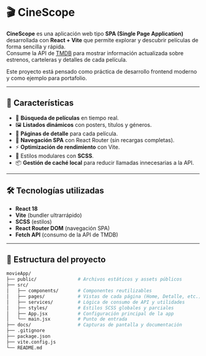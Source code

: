 # 🎬 CineScope

**CineScope** es una aplicación web tipo **SPA (Single Page Application)** desarrollada con **React + Vite** que permite explorar y descubrir películas de forma sencilla y rápida.  
Consume la API de [TMDB](https://www.themoviedb.org/) para mostrar información actualizada sobre estrenos, carteleras y detalles de cada película.  

Este proyecto está pensado como práctica de desarrollo frontend moderno y como ejemplo para portafolio.

---

## 🚀 Características

- 🔎 **Búsqueda de películas** en tiempo real.  
- 🖼️ **Listados dinámicos** con posters, títulos y géneros.  
- 📄 **Páginas de detalle** para cada película.  
- 🧭 **Navegación SPA** con React Router (sin recargas completas).  
- ⚡ **Optimización de rendimiento** con Vite.  
- 🎨 Estilos modulares con **SCSS**.  
- 📦 **Gestión de caché local** para reducir llamadas innecesarias a la API.  

---

## 🛠️ Tecnologías utilizadas

- **React 18**  
- **Vite** (bundler ultrarrápido)  
- **SCSS** (estilos)  
- **React Router DOM** (navegación SPA)  
- **Fetch API** (consumo de la API de TMDB)  

---

## 📂 Estructura del proyecto

```bash
movieApp/
├── public/               # Archivos estáticos y assets públicos
├── src/
│   ├── components/       # Componentes reutilizables
│   ├── pages/            # Vistas de cada página (Home, Detalle, etc.)
│   ├── services/         # Lógica de consumo de API y utilidades
│   ├── styles/           # Estilos SCSS globales y parciales
│   ├── App.jsx           # Configuración principal de la app
│   └── main.jsx          # Punto de entrada
├── docs/                 # Capturas de pantalla y documentación
├── .gitignore
├── package.json
├── vite.config.js
└── README.md
